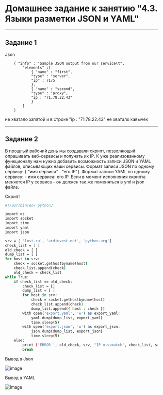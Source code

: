# Домашнее задание к занятию "4.3. Языки разметки JSON и YAML"
------

## Задание 1

Json
```
    { "info" : "Sample JSON output from our service\t",
        "elements" :[
            { "name" : "first",
            "type" : "server",
            "ip" : 7175 
            },
            { "name" : "second",
            "type" : "proxy",
            "ip : "71.78.22.43"
            }
        ]
    }
```

не хватало запятой и  в строке  "ip : "71.78.22.43"   не хватало кавычек

----

## Задание 2

В прошлый рабочий день мы создавали скрипт, позволяющий опрашивать веб-сервисы и получать их IP. К уже реализованному функционалу нам нужно добавить возможность записи JSON и YAML файлов, описывающих наши сервисы. Формат записи JSON по одному сервису: { "имя сервиса" : "его IP"}. Формат записи YAML по одному сервису: - имя сервиса: его IP. Если в момент исполнения скрипта меняется IP у сервиса - он должен так же поменяться в yml и json файле.

Скрипт

```bash
#!/usr/bin/env python3

import os
import socket
import time
import yaml
import json

srv = [ 'lost.ru', 'ardinvest.net', 'python.org']
check_list = [ ]
old_check = [ ]
dump_list = [ ]
for host in srv:
    check = socket.gethostbyname(host)
    check_list.append(check)
    old_check = check_list
while True:
    if check_list == old_check:
        check_list = []
        dump_list = [ ]
        for host in srv:
            check = socket.gethostbyname(host)              
            check_list.append(check)
            dump_list.append({ host : check })
        with open('export.yaml', 'w') as export_yaml:        
            yaml.dump(dump_list, export_yaml)   
            time.sleep(5)
        with open('export.json', 'w') as export_json:        
            json.dump(dump_list, export_json)   
            time.sleep(5)  
    else:      
        print ('ERROR ', old_check, srv, "IP missmatch", check_list, srv)
        break
```

Вывод в Json

![image](https://user-images.githubusercontent.com/42189764/211066483-6085d7e2-3da1-4b12-9545-2b00002fb670.png)


Вывод в YAML

![image](https://user-images.githubusercontent.com/42189764/211066728-97087600-4ec2-4c64-bdec-3e889a844d6f.png)
